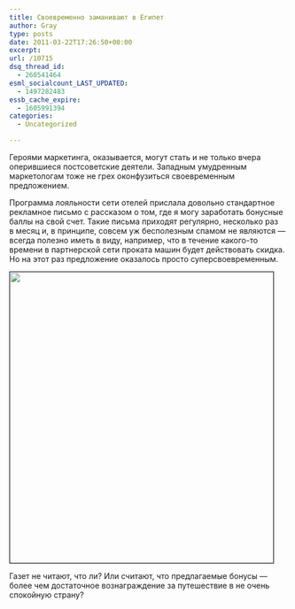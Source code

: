 ```yaml
---
title: Своевременно заманивают в Египет
author: Gray
type: posts
date: 2011-03-22T17:26:50+00:00
excerpt:
url: /10715
dsq_thread_id:
  - 260541464
esml_socialcount_LAST_UPDATED:
  - 1497282483
essb_cache_expire:
  - 1605991394
categories:
  - Uncategorized

---
```








Героями маркетинга, оказывается, могут стать и&nbsp;не&nbsp;только вчера оперившиеся постсоветские деятели. Западным умудренным маркетологам тоже не&nbsp;грех оконфузиться своевременным предложением.

Программа лояльности сети отелей прислала довольно стандартное рекламное письмо с&nbsp;рассказом о&nbsp;том, где я&nbsp;могу заработать бонусные баллы на&nbsp;свой счет. Такие письма приходят регулярно, несколько раз в&nbsp;месяц и, в&nbsp;принципе, совсем уж&nbsp;бесполезным спамом не&nbsp;являются&nbsp;&mdash; всегда полезно иметь в&nbsp;виду, например, что в&nbsp;течение <nobr>какого-то</nobr> времени в&nbsp;партнерской сети проката машин будет действовать скидка. Но&nbsp;на&nbsp;этот раз предложение оказалось просто суперсвоевременным.

<img src="https://i0.wp.com/forumimg.net/blog/egypt-points-20110322-211245.jpg?resize=476%2C526" border="1" alt="" width="476" height="526" data-recalc-dims="1" /> 

Газет не&nbsp;читают, что&nbsp;ли? Или считают, что предлагаемые бонусы&nbsp;&mdash; более чем достаточное вознаграждение за&nbsp;путешествие в&nbsp;не&nbsp;очень спокойную страну?